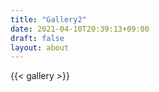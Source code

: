 ```yaml
---
title: "Gallery2"
date: 2021-04-10T20:39:13+09:00
draft: false
layout: about
---
```

{{< gallery >}}
